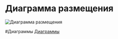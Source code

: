 # Диаграмма размещения
![Диаграмма размещения](https://github.com/FakeAccountQWE/trtpo2/blob/main/diagrams/Deployment/DeploymentDiagram.PNG)

#Диаграммы
[Диаграммы](https://github.com/FakeAccountQWE/trtpo2/tree/main/diagrams)
